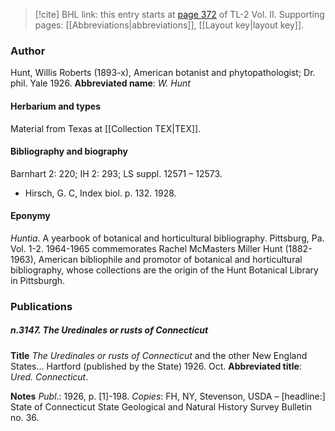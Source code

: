 > [!cite] BHL link: this entry starts at [page 372](https://www.biodiversitylibrary.org/page/33068614) of TL-2 Vol. II.
> Supporting pages: [[Abbreviations|abbreviations]], [[Layout key|layout key]].

### Author

Hunt, Willis Roberts (1893-x), American botanist and phytopathologist; Dr. phil. Yale 1926. 
**Abbreviated name**: *W. Hunt*

#### Herbarium and types

Material from Texas at [[Collection TEX|TEX]].

#### Bibliography and biography

Barnhart 2: 220; IH 2: 293; LS suppl. 12571 – 12573.
- Hirsch, G. C, Index biol. p. 132. 1928.

#### Eponymy

*Huntia*. A yearbook of botanical and horticultural bibliography. Pittsburg, Pa. Vol. 1-2. 1964-1965 commemorates Rachel McMasters Miller Hunt (1882-1963), American bibliophile and promotor of botanical and horticultural bibliography, whose collections are the origin of the Hunt Botanical Library in Pittsburgh.

### Publications

##### n.3147. The Uredinales or rusts of Connecticut

**Title**
*The Uredinales or rusts of Connecticut* and the other New England States... Hartford (published by the State) 1926. Oct.
**Abbreviated title**: *Ured. Connecticut*.

**Notes**
*Publ*.: 1926, p. \[1\]-198. *Copies*: FH, NY, Stevenson, USDA – \[headline:\] State of Connecticut State Geological and Natural History Survey Bulletin no. 36.

